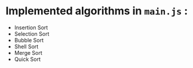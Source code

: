 # Implemented algorithms in `main.js` :
- Insertion Sort
- Selection Sort
- Bubble Sort
- Shell Sort
- Merge Sort
- Quick Sort
